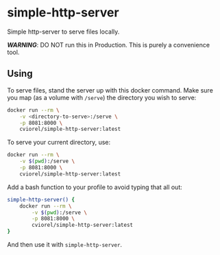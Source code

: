 # simple-http-server

Simple http-server to serve files locally.

**_WARNING_**: DO NOT run this in Production. This is purely a convenience tool.

## Using

To serve files, stand the server up with this docker command.
Make sure you map (as a volume with `/serve`) the directory you wish to serve:

```sh
docker run --rm \
    -v <directory-to-serve>:/serve \
    -p 8081:8000 \
    cviorel/simple-http-server:latest
```

To serve your current directory, use:

```sh
docker run --rm \
    -v $(pwd):/serve \
    -p 8081:8000 \
    cviorel/simple-http-server:latest
```

Add a bash function to your profile to avoid typing that all out:

```sh
simple-http-server() {
    docker run --rm \
        -v $(pwd):/serve \
        -p 8081:8000 \
        cviorel/simple-http-server:latest
}
```

And then use it with `simple-http-server`.
